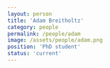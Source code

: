 ```yaml
---
layout: person
title: 'Adam Breitholtz'
category: people
permalink: /people/adam
image: /assets/people/adam.png
position: 'PhD student'
status: 'current'
---
```

